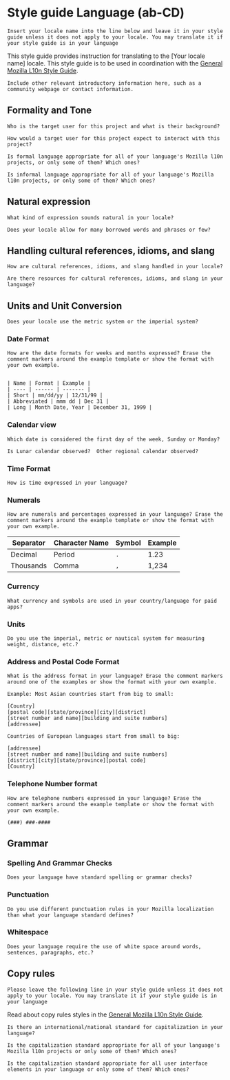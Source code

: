 # Style guide Language (ab-CD)

<!-- toc -->

	Insert your locale name into the line below and leave it in your style guide unless it does not apply to your locale. You may translate it if your style guide is in your language

This style guide provides instruction for translating to the [Your locale name] locale. This style guide is to be used in coordination with the [General Mozilla L10n Style Guide](mozilla_general/README.md).

	Include other relevant introductory information here, such as a community webpage or contact information.

## Formality and Tone

	Who is the target user for this project and what is their background?

	How would a target user for this project expect to interact with this project?

	Is formal language appropriate for all of your language's Mozilla l10n projects, or only some of them? Which ones?

	Is informal language appropriate for all of your language's Mozilla l10n projects, or only some of them? Which ones?

## Natural expression

	What kind of expression sounds natural in your locale?

	Does your locale allow for many borrowed words and phrases or few?

## Handling cultural references, idioms, and slang

	How are cultural references, idioms, and slang handled in your locale?

	Are there resources for cultural references, idioms, and slang in your language?

## Units and Unit Conversion

	Does your locale use the metric system or the imperial system?

### Date Format

	How are the date formats for weeks and months expressed? Erase the comment markers around the example template or show the format with your own example.


    | Name | Format | Example |
    | ---- | ------ | ------- |
    | Short | mm/dd/yy | 12/31/99 |
    | Abbreviated | mmm dd | Dec 31 |
    | Long | Month Date, Year | December 31, 1999 |

### Calendar view

	Which date is considered the first day of the week, Sunday or Monday?

	Is Lunar calendar observed?  Other regional calendar observed?

### Time Format

	How is time expressed in your language?

### Numerals

	How are numerals and percentages expressed in your language? Erase the comment markers around the example template or show the format with your own example.

| Separator | Character Name | Symbol | Example |
| --------- | -------------- | ------ | ------- |
| Decimal | Period | `.` | 1.23 |
| Thousands | Comma | `,` | 1,234 |

### Currency

	What currency and symbols are used in your country/language for paid apps?

### Units

	Do you use the imperial, metric or nautical system for measuring weight, distance, etc.?

### Address and Postal Code Format

	What is the address format in your language? Erase the comment markers around one of the examples or show the format with your own example.

	Example: Most Asian countries start from big to small:

    [Country]
    [postal code][state/province][city][district]
    [street number and name][building and suite numbers]
    [addressee]

	Countries of European languages start from small to big:

    [addressee]
    [street number and name][building and suite numbers]
    [district][city][state/province][postal code]
    [Country]

### Telephone Number format

	How are telephone numbers expressed in your language? Erase the comment markers around the example template or show the format with your own example.

`(###) ###-####`

## Grammar

### Spelling And Grammar Checks

	Does your language have standard spelling or grammar checks?

### Punctuation

	Do you use different punctuation rules in your Mozilla localization than what your language standard defines?

### Whitespace

	Does your language require the use of white space around words, sentences, paragraphs, etc.?

## Copy rules

	Please leave the following line in your style guide unless it does not apply to your locale. You may translate it if your style guide is in your language

Read about copy rules styles in the [General Mozilla L10n Style Guide](mozilla_general/README.md#copy-rules).

	Is there an international/national standard for capitalization in your language?

	Is the capitalization standard appropriate for all of your language's Mozilla l10n projects or only some of them? Which ones?

	Is the capitalization standard appropriate for all user interface elements in your language or only some of them? Which ones?
